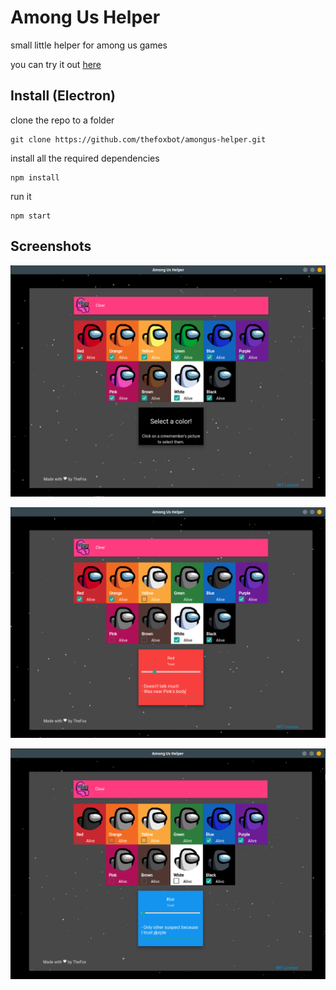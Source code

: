 # Among Us Helper
small little helper for among us games

you can try it out [here](https://thefoxbot.github.io/amongus-helper/)

## Install (Electron)
clone the repo to a folder
```
git clone https://github.com/thefoxbot/amongus-helper.git
```

install all the required dependencies
```
npm install
```

run it
```
npm start
```

## Screenshots

![scr1](./docs/img/scr1.png "Starting Screen")

![scr2](./docs/img/scr2.png "Keeping notes of Red")

![scr3](./docs/img/scr3.png "Keeping notes of Blue")